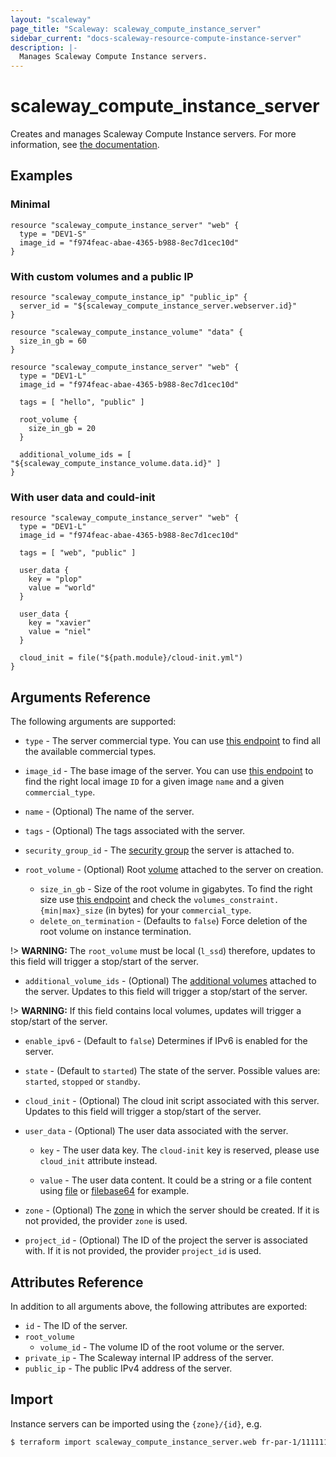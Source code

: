 ```yaml
---
layout: "scaleway"
page_title: "Scaleway: scaleway_compute_instance_server"
sidebar_current: "docs-scaleway-resource-compute-instance-server"
description: |-
  Manages Scaleway Compute Instance servers.
---
```


# scaleway_compute_instance_server

Creates and manages Scaleway Compute Instance servers. For more information, see [the documentation](https://developers.scaleway.com/en/products/instance/api/#servers-8bf7d7).

## Examples

### Minimal

```hcl
resource "scaleway_compute_instance_server" "web" {
  type = "DEV1-S"
  image_id = "f974feac-abae-4365-b988-8ec7d1cec10d"
}
```

### With custom volumes and a public IP

```hcl
resource "scaleway_compute_instance_ip" "public_ip" {
  server_id = "${scaleway_compute_instance_server.webserver.id}"
}

resource "scaleway_compute_instance_volume" "data" {
  size_in_gb = 60
}

resource "scaleway_compute_instance_server" "web" {
  type = "DEV1-L"
  image_id = "f974feac-abae-4365-b988-8ec7d1cec10d"

  tags = [ "hello", "public" ]

  root_volume {
    size_in_gb = 20
  }

  additional_volume_ids = [ "${scaleway_compute_instance_volume.data.id}" ]
}
```

### With user data and could-init

```hcl
resource "scaleway_compute_instance_server" "web" {
  type = "DEV1-L"
  image_id = "f974feac-abae-4365-b988-8ec7d1cec10d"

  tags = [ "web", "public" ]

  user_data {
    key = "plop"
    value = "world"
  }

  user_data {
    key = "xavier"
    value = "niel"
  }

  cloud_init = file("${path.module}/cloud-init.yml")
}
```

## Arguments Reference

The following arguments are supported:

- `type` - The server commercial type. You can use [this endpoint](https://api.scaleway.com/instance/v1/zones/fr-par-1/products/servers)
to find all the available commercial types.

- `image_id` - The base image of the server. You can use [this endpoint](https://api-marketplace.scaleway.com/images?page=1&per_page=100)
to find the right local image `ID` for a given image `name` and a given `commercial_type`.

- `name` - (Optional) The name of the server.

- `tags` - (Optional) The tags associated with the server.

- `security_group_id` - The [security group](https://developers.scaleway.com/en/products/instance/api/#security-groups-8d7f89) the server is attached to.

- `root_volume` - (Optional) Root [volume](https://developers.scaleway.com/en/products/instance/api/#volumes-7e8a39) attached to the server on creation.
   - `size_in_gb` - Size of the root volume in gigabytes.
   To find the right size use [this endpoint](https://api.scaleway.com/instance/v1/zones/fr-par-1/products/servers) and
   check the `volumes_constraint.{min|max}_size` (in bytes) for your `commercial_type`.
   - `delete_on_termination` - (Defaults to `false`) Force deletion of the root volume on instance termination.

!> **WARNING:** The `root_volume` must be local (`l_ssd`) therefore, updates to this field will trigger a stop/start of the server.

- `additional_volume_ids` - (Optional) The [additional volumes](https://developers.scaleway.com/en/products/instance/api/#volumes-7e8a39)
attached to the server. Updates to this field will trigger a stop/start of the server.

!> **WARNING:** If this field contains local volumes, updates will trigger a stop/start of the server.

- `enable_ipv6` - (Default to `false`) Determines if IPv6 is enabled for the server.

- `state` - (Default to `started`) The state of the server. Possible values are: `started`, `stopped` or `standby`.

- `cloud_init` - (Optional) The cloud init script associated with this server. Updates to this field will trigger a stop/start of the server.

- `user_data` - (Optional) The user data associated with the server.

  - `key` - The user data key. The `cloud-init` key is reserved, please use `cloud_init` attribute instead.

  - `value` - The user data content. It could be a string or a file content using [file](https://www.terraform.io/docs/configuration/functions/file.html) or [filebase64](https://www.terraform.io/docs/configuration/functions/filebase64.html) for example.

- `zone` - (Optional) The [zone](https://developers.scaleway.com/en/quickstart/#zone-definition) in which the server should be created.
If it is not provided, the provider `zone` is used.

- `project_id` - (Optional) The ID of the project the server is associated with. If it is not provided, the provider `project_id` is used.

## Attributes Reference

In addition to all arguments above, the following attributes are exported:

- `id` - The ID of the server.
- `root_volume`
  - `volume_id` - The volume ID of the root volume or the server.
- `private_ip` - The Scaleway internal IP address of the server.
- `public_ip` - The public IPv4 address of the server.

## Import

Instance servers can be imported using the `{zone}/{id}`, e.g.

```bash
$ terraform import scaleway_compute_instance_server.web fr-par-1/11111111-1111-1111-1111-111111111111
```
